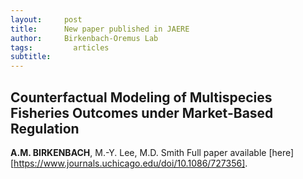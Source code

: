 ```yaml
---
layout:     post
title:      New paper published in JAERE
author:     Birkenbach-Oremus Lab
tags: 		  articles
subtitle:  	
---
```

<!-- Start Writing Below in Markdown -->
## Counterfactual Modeling of Multispecies Fisheries Outcomes under Market-Based Regulation
**A.M. BIRKENBACH**, M.-Y. Lee, M.D. Smith
Full paper available [here][https://www.journals.uchicago.edu/doi/10.1086/727356].
